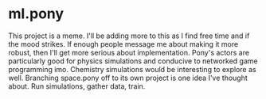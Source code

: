 # ml.pony

This project is a meme. I'll be adding more to this as I find free time and if the mood strikes. If enough people message me about making it more robust, then I'll get more serious about implementation. Pony's actors are particularly good for physics simulations and conducive to networked game programming imo. Chemistry simulations would be interesting to explore as well. Branching space.pony off to its own project is one idea I've thought about. Run simulations, gather data, train.